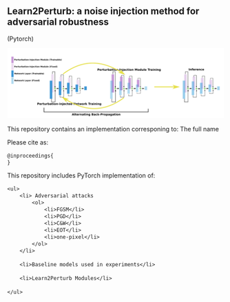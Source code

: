 ## Learn2Perturb: a noise injection method for adversarial robustness

(Pytorch)

<span align="center"><img src="teaser.png" alt="" width="800"/></span>

This repository contains an implementation corresponing to:
The full name

Please cite as:

    @inproceedings{
    }

This repository includes PyTorch implementation of:

    <ul> 
        <li> Adversarial attacks 
            <ol>
                <li>FGSM</li>
                <li>PGD</li>
                <li>C&W</li>
                <li>EOT</li>
                <li>one-pixel</li>
            </ol>
        </li>
            
        <li>Baseline models used in experiments</li>
        
        <li>Learn2Perturb Modules</li>
        
    </ul>

